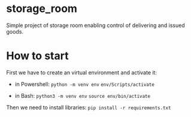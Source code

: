 # storage_room
Simple project of storage room enabling control of delivering and issued goods.

# How to start
First we have to create an virtual environment and activate it:

- in Powershell:
``` python -m venv env ```
``` env/Scripts/activate ```

- in Bash:
``` python3 -m venv env ```
``` source env/bin/activate ```

Then we need to install libraries:
``` pip install -r requirements.txt ```
